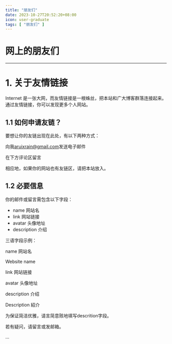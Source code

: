 ```yaml
---
title: "朋友们"
date: 2023-10-27T20:52:20+08:00
icon: user-graduate
tags: [ "朋友们" ]
---
```


# 网上的朋友们

<hr/>


# 1. 关于友情链接

Internet 是一张大网，而友情链接是一根蛛丝，把本站和广大博客群落连接起来。通过友情链接，你可以发现更多个人网站。

## 1.1 如何申请友链？

要想让你的友链出现在此处，有以下两种方式：

向我[aruixrain@gmail.com](mailto:aruixrain@gmail.com)发送电子邮件

在下方评论区留言

相应地，如果你的网站也有友链区，请把本站放入。

## 1.2 必要信息

你的邮件或留言需包含以下字段：


* name	网站名
* link	网站链接
* avatar	头像地址
* description	介绍


三语字段示例：

name	网站名

Website name

link	网站链接


avatar	头像地址

description	介绍

Description 紹介

为保证简洁优雅，请言简意赅地填写descrition字段。

若有疑问，请留言或发邮箱。

...
